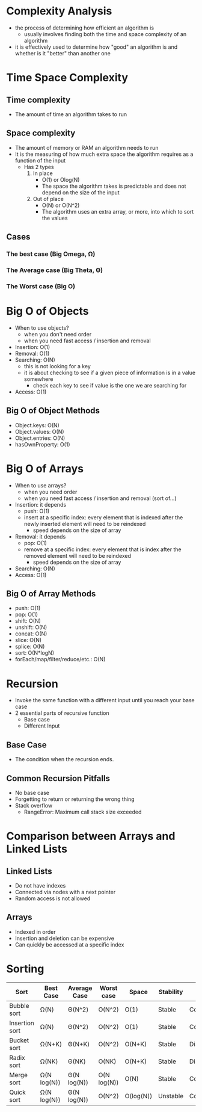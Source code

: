 # Complexity Analysis
- the process of determining how efficient an algorithm is
  - usually involves finding both the time and space complexity of an algorithm
- it is effectively used to determine how "good" an algorithm is and whether is it "better" than another one

# Time Space Complexity
## Time complexity
* The amount of time an algorithm takes to run
## Space complexity
* The amount of memory or RAM an algorithm needs to run
* It is the measuring of how much extra space the algorithm requires as a function of the input
    * Has 2 types
      1. In place
          * O(1) or Olog(N)
          * The space the algorithm takes is predictable and does not depend on the size of the input
      2. Out of place
          * O(N) or O(N^2)
          * The algorithm uses an extra array, or more, into which to sort the values
## Cases
### The best case (Big Omega, Ω)
### The Average case (Big Theta, Θ)
### The Worst case (Big O)

# Big O of Objects
* When to use objects?
  * when you don't need order
  * when you need fast access / insertion and removal
* Insertion: O(1)
* Removal: O(1)
* Searching: O(N)
    * this is not looking for a key
    * it is about checking to see if a given piece of information is in a value somewhere
        * check each key to see if value is the one we are searching for
* Access: O(1)

## Big O of Object Methods
* Object.keys: O(N)
* Object.values: O(N)
* Object.entries: O(N)
* hasOwnProperty: O(1)


# Big O of Arrays
* When to use arrays?
  * when you need order
  * when you need fast access / insertion and removal (sort of...)
* Insertion: it depends
    * push: O(1)
    * insert at a specific index: every element that is indexed after the newly inserted element will need to be reindexed
        * speed depends on the size of array
* Removal: it depends
    * pop: O(1)
    * remove at a specific index: every element that is index after the removed element will need to be reindexed
        * speed depends on the size of array
* Searching: O(N)
* Access: O(1)

## Big O of Array Methods
* push: O(1)
* pop: O(1)
* shift: O(N)
* unshift: O(N)
* concat: O(N)
* slice: O(N)
* splice: O(N)
* sort: O(N*logN)
* forEach/map/filter/reduce/etc.: O(N)


# Recursion
* Invoke the same function with a different input until you reach your base case
* 2 essential parts of recursive function
  * Base case
  * Different Input

## Base Case
* The condition when the recursion ends.

## Common Recursion Pitfalls
* No base case
* Forgetting to return or returning the wrong thing
* Stack overflow
  * RangeError: Maximum call stack size exceeded

# Comparison between Arrays and Linked Lists
## Linked Lists
* Do not have indexes
* Connected via nodes with a next pointer
* Random access is not allowed
## Arrays
* Indexed in order
* Insertion and deletion can be expensive
* Can quickly be accessed at a specific index

# Sorting
|Sort|Best Case|Average Case|Worst case|Space|Stability|Sorting Method|
|----|---------|------------|----------|-----|---------|--------------|
|Bubble sort|Ω(N)|Θ(N^2)|O(N^2)|O(1)|Stable|Comparison|
|Insertion sort|Ω(N)|Θ(N^2)|O(N^2)|O(1)|Stable|Comparison|
|Bucket sort|Ω(N+K)|Θ(N+K)|O(N^2)|O(N+K)|Stable|Distribution|
|Radix sort|Ω(NK)|Θ(NK)|O(NK)|O(N+K)|Stable|Distribution|
|Merge sort|Ω(N log(N))|Θ(N log(N))|O(N log(N))|O(N)|Stable|Comparison|
|Quick sort|Ω(N log(N))|Θ(N log(N))|O(N^2)|O(log(N))|Unstable|Comparison|
